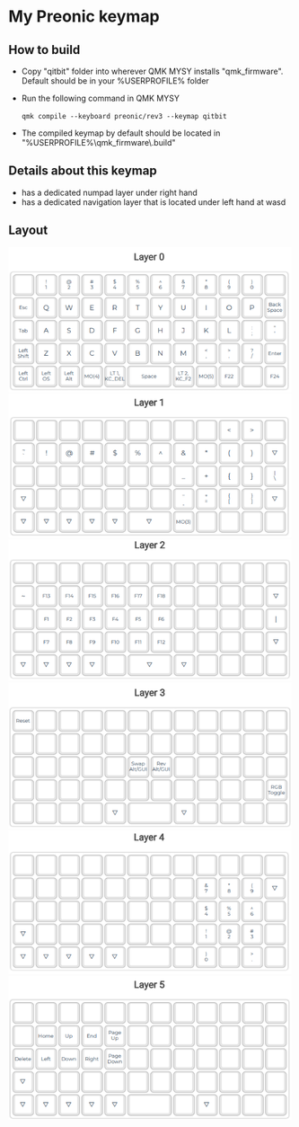 # My Preonic keymap

## How to build
- Copy "qitbit" folder into wherever QMK MYSY installs "qmk_firmware". Default should be in your %USERPROFILE% folder
- Run the following command in QMK MYSY

    `qmk compile --keyboard preonic/rev3 --keymap qitbit`

- The compiled keymap by default should be located in "%USERPROFILE%\qmk_firmware\\.build"

## Details about this keymap
- has a dedicated numpad layer under right hand
- has a dedicated navigation layer that is located under left hand at wasd

## Layout
![layer 0](../res/layer_0.png)
![layer 1](../res/layer_1.png)
![layer 2](../res/layer_2.png)
![layer 3](../res/layer_3.png)
![layer 4](../res/layer_4.png)
![layer 5](../res/layer_5.png)

